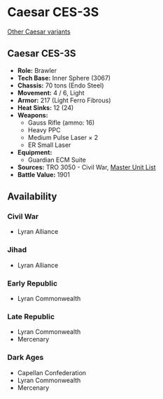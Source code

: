 # Caesar CES-3S

[Other Caesar variants](../caesar.md)

## Caesar CES-3S
- **Role:** Brawler
- **Tech Base:** Inner Sphere (3067)
- **Chassis:** 70 tons (Endo Steel)
- **Movement:** 4 / 6, Light
- **Armor:** 217 (Light Ferro Fibrous)
- **Heat Sinks:** 12 (24)
- **Weapons:**
  - Gauss Rifle (ammo: 16)
  - Heavy PPC
  - Medium Pulse Laser × 2
  - ER Small Laser
- **Equipment:**
  - Guardian ECM Suite
- **Sources:** TRO 3050 - Civil War, [Master Unit List](http://masterunitlist.info/Unit/Details/456/caesar-ces-3s)
- **Battle Value:** 1901

## Availability

### Civil War
- Lyran Alliance

### Jihad
- Lyran Alliance

### Early Republic
- Lyran Commonwealth

### Late Republic
- Lyran Commonwealth
- Mercenary

### Dark Ages
- Capellan Confederation
- Lyran Commonwealth
- Mercenary

